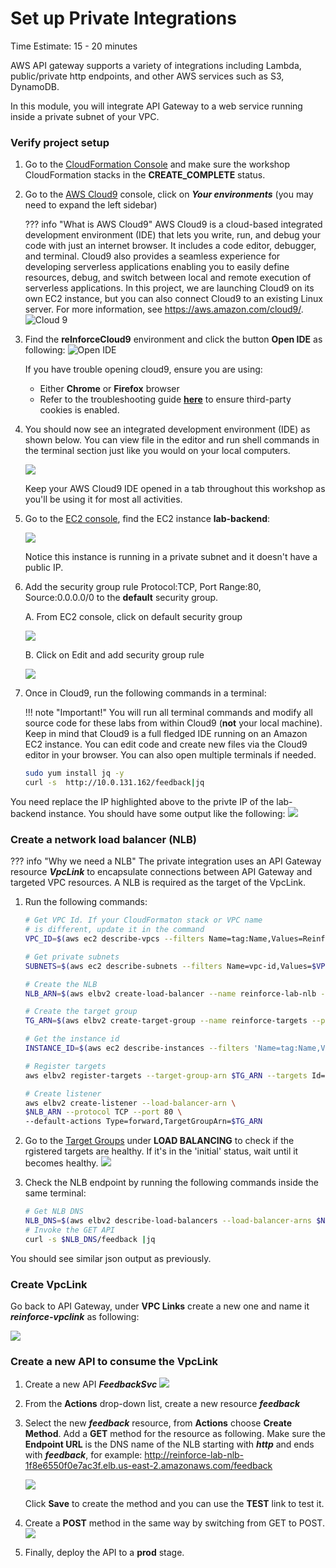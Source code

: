 # Set up Private Integrations
Time Estimate: 15 - 20 minutes

AWS API gateway supports a variety of integrations including Lambda, public/private http endpoints, and other AWS services such as S3, DynamoDB.

In this module, you will integrate API Gateway to a web service running inside a private subnet of your VPC.

### Verify project setup

1. Go to the [CloudFormation Console](https://console.aws.amazon.com/cloudformation) and make sure the workshop CloudFormation stacks in the __CREATE_COMPLETE__ status.

2. Go to the [AWS Cloud9](https://console.aws.amazon.com/cloud9) console, click on ***Your environments*** (you may need to expand the left sidebar)

    ??? info "What is AWS Cloud9"
        AWS Cloud9 is a cloud-based integrated development environment (IDE) that lets you write, run, and debug your code with just an internet browser. It includes a code editor, debugger, and terminal. Cloud9 also provides a seamless experience for developing serverless applications enabling you to easily define resources, debug, and switch between local and remote execution of serverless applications. In this project, we are launching Cloud9 on its own EC2 instance, but you can also connect Cloud9 to an existing Linux server. For more information, see https://aws.amazon.com/cloud9/.
    ![Cloud 9](../images/0B-cloud9-environments.png)

3. Find the __reInforceCloud9__ environment and click the button __Open IDE__ as following:
    ![Open IDE](../screenshots/c9-1.png)

    If you have trouble opening cloud9, ensure you are using:
	
	* Either  **Chrome** or **Firefox** browser 
	* Refer to the troubleshooting guide [**here**](https://docs.aws.amazon.com/cloud9/latest/user-guide/troubleshooting.html#troubleshooting-env-loading) to ensure third-party cookies is enabled.

4. You should now see an integrated development environment (IDE)  as shown below. You can view file in the editor and run shell commands in the terminal section just like you would on your local computers.

	![](../images/0B-cloud9-start.png)

	Keep your AWS Cloud9 IDE opened in a tab throughout this workshop as you'll be using it for most all activities.

5. Go to the [EC2 console](https://console.aws.amazon.com/ec2/v2/home), find the EC2 instance __lab-backend__:

    ![](../screenshots/lab-backend1.png)

    Notice this instance is running in a private subnet and it doesn't have a public IP.

6. Add the security group rule Protocol:TCP, Port Range:80, Source:0.0.0.0/0 to the __default__ security group.

    A. From EC2 console, click on default security group
    
    ![](../screenshots/securitygroup-1.png)
    
    B. Click on Edit and add security group rule
    
    ![](../screenshots/securitygroup-2.png)

7. Once in Cloud9, run the following commands in a terminal:
    
    !!! note "Important!"
        You will run all terminal commands and modify all source code for these labs from within Cloud9 (**not** your local machine). Keep in mind that Cloud9 is a full fledged IDE running on an Amazon EC2 instance. You can edit code and create new files via the Cloud9 editor in your browser. You can also open multiple terminals if needed.

    ``` bash hl_lines="2"
    sudo yum install jq -y
    curl -s  http://10.0.131.162/feedback|jq
    ```
You need replace the IP highlighted above to the privte IP of the lab-backend instance. You should have some output like the following:
    ![](../screenshots/lab-backend2.png)


### Create a network load balancer (NLB)

??? info "Why we need a NLB"
    The private integration uses an API Gateway resource ___VpcLink___ to encapsulate connections between API Gateway and targeted VPC resources. A NLB is required as the target of the VpcLink.

1. Run the following commands:

    ``` bash
    # Get VPC Id. If your CloudFormaton stack or VPC name
    # is different, update it in the command
    VPC_ID=$(aws ec2 describe-vpcs --filters Name=tag:Name,Values=ReinforceStack/reInforceWorkshopVpc|jq '.Vpcs[] |  .VpcId' -r)
    
    # Get private subnets
    SUBNETS=$(aws ec2 describe-subnets --filters Name=vpc-id,Values=$VPC_ID Name=tag:aws-cdk:subnet-type,Values=Private|jq '.Subnets[]|.SubnetId' -r|paste -sd' ' -)
    
    # Create the NLB
    NLB_ARN=$(aws elbv2 create-load-balancer --name reinforce-lab-nlb --type network --scheme internal --subnets $SUBNETS |jq '.LoadBalancers[]|.LoadBalancerArn' -r)
    
    # Create the target group
    TG_ARN=$(aws elbv2 create-target-group --name reinforce-targets --protocol TCP --port 80 --vpc-id $VPC_ID|jq '.TargetGroups[]|.TargetGroupArn' -r)
    
    # Get the instance id
    INSTANCE_ID=$(aws ec2 describe-instances --filters 'Name=tag:Name,Values=lab-backend*' --output text --query 'Reservations[*].Instances[*].InstanceId')
    
    # Register targets
    aws elbv2 register-targets --target-group-arn $TG_ARN --targets Id=$INSTANCE_ID

    # Create listener
    aws elbv2 create-listener --load-balancer-arn \
    $NLB_ARN --protocol TCP --port 80 \
    --default-actions Type=forward,TargetGroupArn=$TG_ARN

    ```
2. Go to the [Target Groups](https://console.aws.amazon.com/ec2/v2/home) under __LOAD BALANCING__ to check if the rgistered targets are healthy. If it's in the 'initial' status, wait until it becomes healthy.
    ![](../screenshots/lab-backend3.png)

3. Check the NLB endpoint by running the following commands inside the same terminal:
    ``` bash
    # Get NLB DNS
    NLB_DNS=$(aws elbv2 describe-load-balancers --load-balancer-arns $NLB_ARN|jq '.LoadBalancers[]|.DNSName' -r)
    # Invoke the GET API
    curl -s $NLB_DNS/feedback |jq
    ```

You should see similar json output as previously.

### Create VpcLink

Go back to API Gateway, under __VPC Links__ create a new one and name it ___reinforce-vpclink___ as following:

![](../screenshots/vpc-link1.png)

### Create a new API to consume the VpcLink

1. Create a new API ___FeedbackSvc___
    ![](../screenshots/lab-backend4.png)

2. From the __Actions__ drop-down list, create a new resource ___feedback___

3. Select the new ___feedback___ resource, from __Actions__ choose __Create Method__. Add a __GET__ method for the resource as following. Make sure the __Endpoint URL__ is the DNS name of the NLB starting with ___http___ and ends with ___feedback___, for example:
http://reinforce-lab-nlb-1f8e6550f0e7ac3f.elb.us-east-2.amazonaws.com/feedback

    ![](../screenshots/lab-backend5.png)

    Click __Save__ to create the method and you can use the __TEST__ link to test it.

4. Create a __POST__ method in the same way by switching from GET to POST.
    ![](../screenshots/lab-backend6.png)

5. Finally, deploy the API to a __prod__ stage.